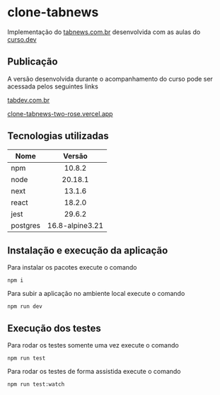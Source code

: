 # clone-tabnews

Implementação do [tabnews.com.br](https://www.tabnews.com.br) desenvolvida com as aulas do [curso.dev](https://curso.dev)

## Publicação

A versão desenvolvida durante o acompanhamento do curso pode ser acessada pelos seguintes links

[tabdev.com.br](https://tabdev.com.br/)

[clone-tabnews-two-rose.vercel.app](https://clone-tabnews-two-rose.vercel.app)

## Tecnologias utilizadas

| Nome     |     Versão      |
| -------- | :-------------: |
| npm      |     10.8.2      |
| node     |     20.18.1     |
| next     |     13.1.6      |
| react    |     18.2.0      |
| jest     |     29.6.2      |
| postgres | 16.8-alpine3.21 |

## Instalação e execução da aplicação

Para instalar os pacotes execute o comando

`npm i`

Para subir a aplicação no ambiente local execute o comando

`npm run dev`

## Execução dos testes

Para rodar os testes somente uma vez execute o comando

`npm run test`

Para rodar os testes de forma assistida execute o comando

`npm run test:watch`
